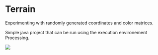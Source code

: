 # Terrain
Experimenting with randomly generated coordinates and color matrices.

Simple java project that can be run using the execution environement Processing.

![](terrain.gif)
